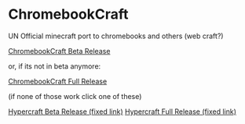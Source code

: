 # ChromebookCraft

UN Official minecraft port to chromebooks and others (web craft?)

[ChromebookCraft Beta Release](https://chromebookcraft.github.io/beta-releases/beta1.0.3)

or, if its not in beta anymore:

[ChromebookCraft Full Release](https://chromebookcraft.github.io/releases/release)


(if none of those work click one of these)

[Hypercraft Beta Release (fixed link)](https://chromebookcraft.github.io/beta-releases/beta1.0.3.html)
[Hypercraft Full Release (fixed link)](https://chromebookcraft.github.io/releases/release.html)

